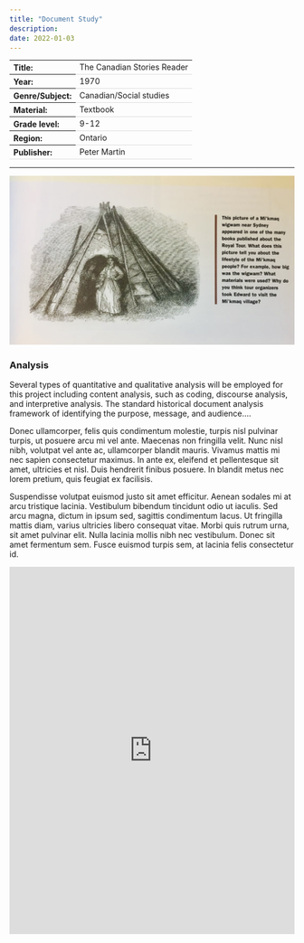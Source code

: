 ```yaml
---
title: "Document Study"
description: 
date: 2022-01-03
---
```


<html>
<head>
<style>
th {
  text-align: left;
}
tr {
  border-bottom: 1px solid #ddd;
}
</style>
</head>
<body>

<table>
<tr>
<th>Title:</th>
<td>The Canadian Stories Reader</td>
</tr>
<tr>
<th>Year:</th>
<td>1970</td>
</tr>
<tr>
<th>Genre/Subject:</th>
<td>Canadian/Social studies</td>
</tr>
<tr>
<th>Material:</th>
<td>Textbook</td>
</tr>
<tr>
<th>Grade level:</th>
<td>9-12</td>
</tr>
<tr>
<th>Region:</th>
<td>Ontario</td>
</tr>
<tr>
<th>Publisher:</th>
<td>Peter Martin</td>
</tr>
</table>

---

![Wigwam schoolbook illustration](../img/wigwam.jpeg)

### Analysis
Several types of quantitative and qualitative analysis will be employed for this project including content analysis, such as coding, discourse analysis, and interpretive analysis. The standard historical document analysis framework of identifying the purpose, message, and audience....


Donec ullamcorper, felis quis condimentum molestie, turpis nisl pulvinar turpis, ut posuere arcu mi vel ante. Maecenas non fringilla velit. Nunc nisl nibh, volutpat vel ante ac, ullamcorper blandit mauris. Vivamus mattis mi nec sapien consectetur maximus. In ante ex, eleifend et pellentesque sit amet, ultricies et nisl. Duis hendrerit finibus posuere. In blandit metus nec lorem pretium, quis feugiat ex facilisis.

Suspendisse volutpat euismod justo sit amet efficitur. Aenean sodales mi at arcu tristique lacinia. Vestibulum bibendum tincidunt odio ut iaculis. Sed arcu magna, dictum in ipsum sed, sagittis condimentum lacus. Ut fringilla mattis diam, varius ultricies libero consequat vitae. Morbi quis rutrum urna, sit amet pulvinar elit. Nulla lacinia mollis nibh nec vestibulum. Donec sit amet fermentum sem. Fusce euismod turpis sem, at lacinia felis consectetur id.






<iframe src='https://cdn.knightlab.com/libs/timeline3/latest/embed/index.html?source=1PvcYDRdwoR-NM7lUlYzJAWV1kcKP1GZ-1F1qHdYScL4&font=Default&lang=en&initial_zoom=2&height=650' width='100%' height='650' webkitallowfullscreen mozallowfullscreen allowfullscreen frameborder='0'></iframe>